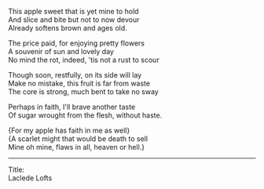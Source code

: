 This apple sweet that is yet mine to hold\
And slice and bite but not to now devour\
Already softens brown and ages old.

The price paid, for enjoying pretty flowers\
A souvenir of sun and lovely day\
No mind the rot, indeed, 'tis not a rust to scour

Though soon, restfully, on its side will lay\
Make no mistake, this fruit is far from waste\
The core is strong, much bent to take no sway

Perhaps in faith, I'll brave another taste\
Of sugar wrought from the flesh, without haste.

{For my apple has faith in me as well}\
{A scarlet might that would be death to sell\
Mine oh mine, flaws in all, heaven or hell.}

-----

Title:\
Laclede Lofts
